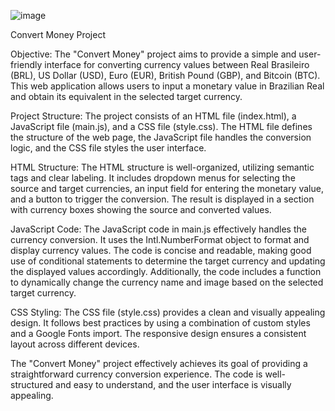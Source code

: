![image](https://github.com/mikaelelias/Convert-money/assets/129218135/cad7e8b4-ce8d-4a0e-991c-e25c91f3d750)


Convert Money Project

Objective:
The "Convert Money" project aims to provide a simple and user-friendly interface for converting currency values between Real Brasileiro (BRL), US Dollar (USD), Euro (EUR), British Pound (GBP), and Bitcoin (BTC). This web application allows users to input a monetary value in Brazilian Real and obtain its equivalent in the selected target currency.

Project Structure:
The project consists of an HTML file (index.html), a JavaScript file (main.js), and a CSS file (style.css). The HTML file defines the structure of the web page, the JavaScript file handles the conversion logic, and the CSS file styles the user interface.

HTML Structure:
The HTML structure is well-organized, utilizing semantic tags and clear labeling. It includes dropdown menus for selecting the source and target currencies, an input field for entering the monetary value, and a button to trigger the conversion. The result is displayed in a section with currency boxes showing the source and converted values.

JavaScript Code:
The JavaScript code in main.js effectively handles the currency conversion. It uses the Intl.NumberFormat object to format and display currency values. The code is concise and readable, making good use of conditional statements to determine the target currency and updating the displayed values accordingly. Additionally, the code includes a function to dynamically change the currency name and image based on the selected target currency.

CSS Styling:
The CSS file (style.css) provides a clean and visually appealing design. It follows best practices by using a combination of custom styles and a Google Fonts import. The responsive design ensures a consistent layout across different devices.

The "Convert Money" project effectively achieves its goal of providing a straightforward currency conversion experience. The code is well-structured and easy to understand, and the user interface is visually appealing. 
